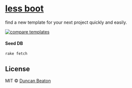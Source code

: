 # [less boot](http://lessboot.herokuapp.com)

find a new template for your next project quickly and easily.

[![compare templates](http://dunckr.com/images/lessboot.png "less boot")](http://lessboot.herokuapp.com)

#### Seed DB

`rake fetch`

## License

MIT © [Duncan Beaton](http://dunckr.com)
